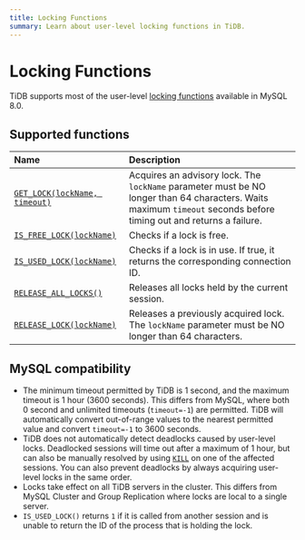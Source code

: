 ```yaml
---
title: Locking Functions
summary: Learn about user-level locking functions in TiDB.
---
```


# Locking Functions

TiDB supports most of the user-level [locking functions](https://dev.mysql.com/doc/refman/8.0/en/locking-functions.html) available in MySQL 8.0.

## Supported functions

| Name                                                                                                                 | Description                                                           |
|:---------------------------------------------------------------------------------------------------------------------|:----------------------------------------------------------------------|
| [`GET_LOCK(lockName, timeout)`](https://dev.mysql.com/doc/refman/8.0/en/locking-functions.html#function_get-lock)    | Acquires an advisory lock. The `lockName` parameter must be NO longer than 64 characters. Waits maximum `timeout` seconds before timing out and returns a failure.         |
| [`IS_FREE_LOCK(lockName)`](https://dev.mysql.com/doc/refman/8.0/en/locking-functions.html#function_is-free-lock) | Checks if a lock is free. |
| [`IS_USED_LOCK(lockName)`](https://dev.mysql.com/doc/refman/8.0/en/locking-functions.html#function_is-used-lock) | Checks if a lock is in use. If true, it returns the corresponding connection ID. |
| [`RELEASE_ALL_LOCKS()`](https://dev.mysql.com/doc/refman/8.0/en/locking-functions.html#function_release-all-locks)   | Releases all locks held by the current session.                        |
| [`RELEASE_LOCK(lockName)`](https://dev.mysql.com/doc/refman/8.0/en/locking-functions.html#function_release-lock)     | Releases a previously acquired lock. The `lockName` parameter must be NO longer than 64 characters. |

## MySQL compatibility

* The minimum timeout permitted by TiDB is 1 second, and the maximum timeout is 1 hour (3600 seconds). This differs from MySQL, where both 0 second and unlimited timeouts (`timeout=-1`) are permitted. TiDB will automatically convert out-of-range values to the nearest permitted value and convert `timeout=-1` to 3600 seconds.
* TiDB does not automatically detect deadlocks caused by user-level locks. Deadlocked sessions will time out after a maximum of 1 hour, but can also be manually resolved by using [`KILL`](/sql-statements/sql-statement-kill.md) on one of the affected sessions. You can also prevent deadlocks by always acquiring user-level locks in the same order.
* Locks take effect on all TiDB servers in the cluster. This differs from MySQL Cluster and Group Replication where locks are local to a single server.
* `IS_USED_LOCK()` returns `1` if it is called from another session and is unable to return the ID of the process that is holding the lock.
